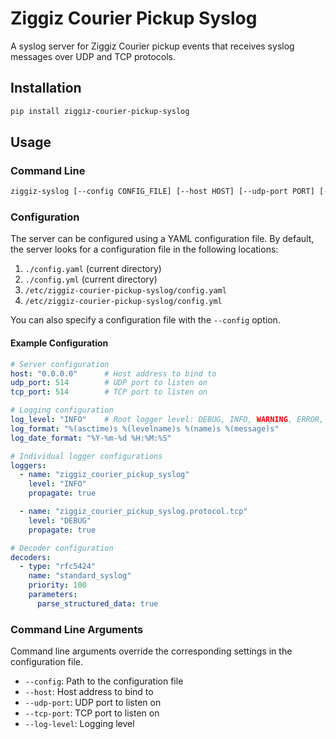 # Ziggiz Courier Pickup Syslog

A syslog server for Ziggiz Courier pickup events that receives syslog messages over UDP and TCP protocols.

## Installation

```bash
pip install ziggiz-courier-pickup-syslog
```

## Usage

### Command Line

```bash
ziggiz-syslog [--config CONFIG_FILE] [--host HOST] [--udp-port PORT] [--tcp-port PORT] [--log-level {DEBUG,INFO,WARNING,ERROR,CRITICAL}]
```

### Configuration

The server can be configured using a YAML configuration file. By default, the server looks for a configuration file in the following locations:

1. `./config.yaml` (current directory)
2. `./config.yml` (current directory)
3. `/etc/ziggiz-courier-pickup-syslog/config.yaml`
4. `/etc/ziggiz-courier-pickup-syslog/config.yml`

You can also specify a configuration file with the `--config` option.

#### Example Configuration

```yaml
# Server configuration
host: "0.0.0.0"      # Host address to bind to
udp_port: 514        # UDP port to listen on
tcp_port: 514        # TCP port to listen on

# Logging configuration
log_level: "INFO"    # Root logger level: DEBUG, INFO, WARNING, ERROR, CRITICAL
log_format: "%(asctime)s %(levelname)s %(name)s %(message)s"
log_date_format: "%Y-%m-%d %H:%M:%S"

# Individual logger configurations
loggers:
  - name: "ziggiz_courier_pickup_syslog"
    level: "INFO"
    propagate: true

  - name: "ziggiz_courier_pickup_syslog.protocol.tcp"
    level: "DEBUG"
    propagate: true

# Decoder configuration
decoders:
  - type: "rfc5424"
    name: "standard_syslog"
    priority: 100
    parameters:
      parse_structured_data: true
```

### Command Line Arguments

Command line arguments override the corresponding settings in the configuration file.

- `--config`: Path to the configuration file
- `--host`: Host address to bind to
- `--udp-port`: UDP port to listen on
- `--tcp-port`: TCP port to listen on
- `--log-level`: Logging level

